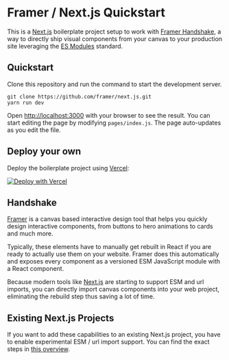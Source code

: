 # Framer / Next.js Quickstart

This is a [Next.js](https://nextjs.org/) boilerplate project setup to work with [Framer Handshake](https://www.framer.com/developers/handshake/), a way to directly ship visual components from your canvas to your production site leveraging the [ES Modules](https://developer.mozilla.org/en-US/docs/Web/JavaScript/Guide/Modules) standard.

## Quickstart

Clone this repository and run the command to start the development server.

```
git clone https://github.com/framer/next.js.git
yarn run dev
```

Open [http://localhost:3000](http://localhost:3000) with your browser to see the result. You can start editing the page by modifying `pages/index.js`. The page auto-updates as you edit the file.

## Deploy your own
Deploy the boilerplate project using [Vercel](https://vercel.com):

[![Deploy with Vercel](https://vercel.com/button)](https://vercel.com/new/clone?repository-url=https%3A%2F%2Fgithub.com%2Fframer%2Fnext.js&project-name=framer-nextjs&repo-name=framer-nextjs)

## Handshake

[Framer](https://www.framer.com/) is a canvas based interactive design tool that helps you quickly design interactive components, from buttons to hero animations to cards and much more.

Typically, these elements have to manually get rebuilt in React if you are ready to actually use them on your website. Framer does this automatically and exposes every component as a versioned ESM JavaScript module with a React component.

Because modern tools like [Next.js](https://nextjs.org/) are starting to support ESM and url imports, you can directly import canvas components into your web project, eliminating the rebuild step thus saving a lot of time.

## Existing Next.js Projects

If you want to add these capabilities to an existing Next.js project, you have to enable experimental ESM / url import support. You can find the exact steps in [this overview](https://www.framer.com/docs/guides/handshake/##nextjs).



